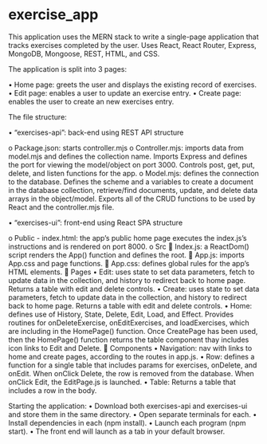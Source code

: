 # exercise_app

This application uses the MERN stack to write a single-page application that tracks exercises completed by the user. Uses React, React Router, Express, MongoDB, Mongoose, REST, HTML, and CSS. 

The application is split into 3 pages:

•	Home page: greets the user and displays the existing record of exercises.
•	Edit page: enables a user to update an exercise entry.
•	Create page: enables the user to create an new exercises entry.

The file structure:

•	“exercises-api”: back-end using REST API structure

  o	Package.json: starts controller.mjs
  o	Controller.mjs: imports data from model.mjs and defines the collection name. Imports Express and defines the port for viewing the model/object on port 3000. Controls post, get, put, delete, and listen functions for the app.
  o	Model.mjs: defines the connection to the database. Defines the scheme and a variables to create a document in the database collection, retrieve/find documents, update, and delete data arrays in the object/model. Exports all of the CRUD functions to be used by React and the controller.mjs file.
  
•	“exercises-ui”: front-end using React SPA structure

  o	Public - index.html: the app’s public home page executes the index.js’s instructions and is rendered on port 8000.
  o	Src
    	Index.js: a ReactDom() script renders the App() function and defines the root.
    	App.js: imports App.css and page functions.
    	App.css: defines global rules for the app’s HTML elements.
    	Pages
      •	Edit: uses state to set data parameters, fetch to update data in the collection, and history to redirect back to home page. Returns a table with edit and delete controls.
      •	Create: uses state to set data parameters, fetch to update data in the collection, and history to redirect back to home page. Returns a table with edit and delete controls.
      •	Home: defines use of History, State, Delete, Edit, Load, and Effect. Provides routines for onDeleteExercise, onEditExercises, and loadExercises, which are including in the HomePage() function. Once CreatePage has been used, then the HomePage() function returns the table component thay includes icon links to Edit and Delete.
    	Components
      •	Navigation: nav with links to home and create pages, according to the routes in app.js.
      •	Row: defines a function for a single table that includes params for exercises, onDelete, and onEdit. When onClick Delete, the row is removed from the database. When onClick Edit, the EditPage.js is launched.
      •	Table: Returns a table that includes a row in the body.

Starting the application:
•	Download both exercises-api and exercises-ui and store them in the same directory.
•	Open separate terminals for each.
•	Install dependencies in each (npm install).
•	Launch each program (npm start).
•	The front end will launch as a tab in your default browser.
